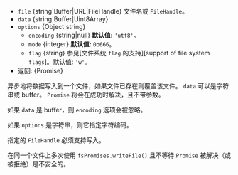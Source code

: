 <!-- YAML
added: v10.0.0
changes:
  - version: v14.0.0
    pr-url: https://github.com/nodejs/node/pull/31030
    description: 参数 `data` 不再强制转换不支持的输入为字符串。
-->

* `file` {string|Buffer|URL|FileHandle} 文件名或 `FileHandle`。
* `data` {string|Buffer|Uint8Array}
* `options` {Object|string}
  * `encoding` {string|null} **默认值:** `'utf8'`。
  * `mode` {integer} **默认值:** `0o666`。
  * `flag` {string} 参见[文件系统 `flag` 的支持][support of file system `flags`]。默认值: `'w'`。
* 返回: {Promise}

异步地将数据写入到一个文件，如果文件已存在则覆盖该文件。 
`data` 可以是字符串或 buffer。 
`Promise` 将会在成功时解决，且不带参数。

如果 `data` 是 buffer，则 `encoding` 选项会被忽略。

如果 `options` 是字符串，则它指定字符编码。

指定的 `FileHandle` 必须支持写入。

在同一个文件上多次使用 `fsPromises.writeFile()` 且不等待 `Promise` 被解决（或被拒绝）是不安全的。

